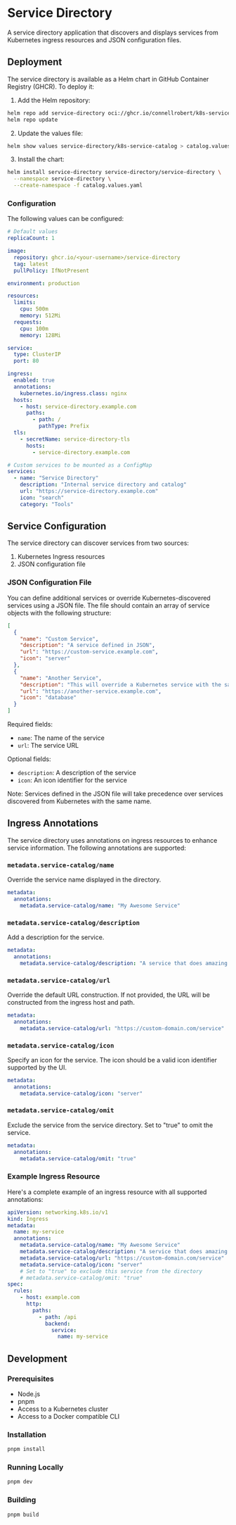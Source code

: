 # Service Directory

A service directory application that discovers and displays services from Kubernetes ingress resources and JSON configuration files.

## Deployment

The service directory is available as a Helm chart in GitHub Container Registry (GHCR). To deploy it:

1. Add the Helm repository:
```bash
helm repo add service-directory oci://ghcr.io/connellrobert/k8s-service-directory
helm repo update
```

2. Update the values file:
```bash
helm show values service-directory/k8s-service-catalog > catalog.values.yaml
```

3. Install the chart:
```bash
helm install service-directory service-directory/service-directory \
  --namespace service-directory \
  --create-namespace -f catalog.values.yaml
```

### Configuration

The following values can be configured:

```yaml
# Default values
replicaCount: 1

image:
  repository: ghcr.io/<your-username>/service-directory
  tag: latest
  pullPolicy: IfNotPresent

environment: production

resources:
  limits:
    cpu: 500m
    memory: 512Mi
  requests:
    cpu: 100m
    memory: 128Mi

service:
  type: ClusterIP
  port: 80

ingress:
  enabled: true
  annotations:
    kubernetes.io/ingress.class: nginx
  hosts:
    - host: service-directory.example.com
      paths:
        - path: /
          pathType: Prefix
  tls:
    - secretName: service-directory-tls
      hosts:
        - service-directory.example.com

# Custom services to be mounted as a ConfigMap
services:
  - name: "Service Directory"
    description: "Internal service directory and catalog"
    url: "https://service-directory.example.com"
    icon: "search"
    category: "Tools"
```


## Service Configuration

The service directory can discover services from two sources:
1. Kubernetes Ingress resources
2. JSON configuration file

### JSON Configuration File

You can define additional services or override Kubernetes-discovered services using a JSON file. The file should contain an array of service objects with the following structure:

```json
[
  {
    "name": "Custom Service",
    "description": "A service defined in JSON",
    "url": "https://custom-service.example.com",
    "icon": "server"
  },
  {
    "name": "Another Service",
    "description": "This will override a Kubernetes service with the same name",
    "url": "https://another-service.example.com",
    "icon": "database"
  }
]
```

Required fields:
- `name`: The name of the service
- `url`: The service URL

Optional fields:
- `description`: A description of the service
- `icon`: An icon identifier for the service

Note: Services defined in the JSON file will take precedence over services discovered from Kubernetes with the same name.

## Ingress Annotations

The service directory uses annotations on ingress resources to enhance service information. The following annotations are supported:

### `metadata.service-catalog/name`
Override the service name displayed in the directory.
```yaml
metadata:
  annotations:
    metadata.service-catalog/name: "My Awesome Service"
```

### `metadata.service-catalog/description`
Add a description for the service.
```yaml
metadata:
  annotations:
    metadata.service-catalog/description: "A service that does amazing things"
```

### `metadata.service-catalog/url`
Override the default URL construction. If not provided, the URL will be constructed from the ingress host and path.
```yaml
metadata:
  annotations:
    metadata.service-catalog/url: "https://custom-domain.com/service"
```

### `metadata.service-catalog/icon`
Specify an icon for the service. The icon should be a valid icon identifier supported by the UI.
```yaml
metadata:
  annotations:
    metadata.service-catalog/icon: "server"
```

### `metadata.service-catalog/omit`
Exclude the service from the service directory. Set to "true" to omit the service.
```yaml
metadata:
  annotations:
    metadata.service-catalog/omit: "true"
```

### Example Ingress Resource

Here's a complete example of an ingress resource with all supported annotations:

```yaml
apiVersion: networking.k8s.io/v1
kind: Ingress
metadata:
  name: my-service
  annotations:
    metadata.service-catalog/name: "My Awesome Service"
    metadata.service-catalog/description: "A service that does amazing things"
    metadata.service-catalog/url: "https://custom-domain.com/service"
    metadata.service-catalog/icon: "server"
    # Set to "true" to exclude this service from the directory
    # metadata.service-catalog/omit: "true"
spec:
  rules:
    - host: example.com
      http:
        paths:
          - path: /api
            backend:
              service:
                name: my-service
```

## Development

### Prerequisites
- Node.js
- pnpm
- Access to a Kubernetes cluster
- Access to a Docker compatible CLI

### Installation
```bash
pnpm install
```

### Running Locally
```bash
pnpm dev
```

### Building
```bash
pnpm build
``` 